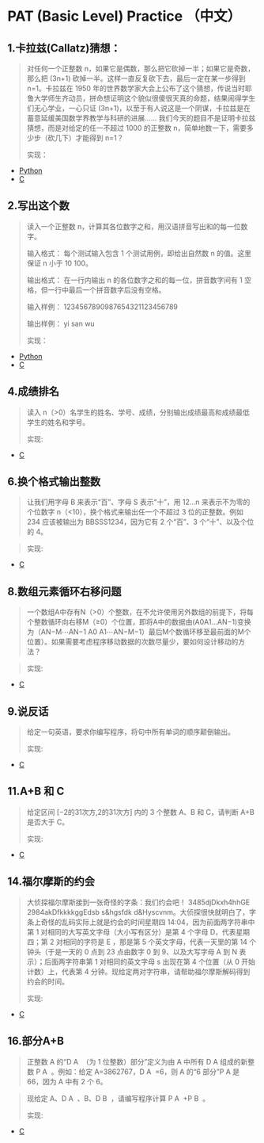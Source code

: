 # PAT (Basic Level) Practice （中文）
## 1.卡拉兹(Callatz)猜想：
> 对任何一个正整数 n，如果它是偶数，那么把它砍掉一半；如果它是奇数，那么把 (3n+1) 砍掉一半。这样一直反复砍下去，最后一定在某一步得到 n=1。卡拉兹在 1950 年的世界数学家大会上公布了这个猜想，传说当时耶鲁大学师生齐动员，拼命想证明这个貌似很傻很天真的命题，结果闹得学生们无心学业，一心只证 (3n+1)，以至于有人说这是一个阴谋，卡拉兹是在蓄意延缓美国数学界教学与科研的进展……
> 我们今天的题目不是证明卡拉兹猜想，而是对给定的任一不超过 1000 的正整数 n，简单地数一下，需要多少步（砍几下）才能得到 n=1？  
> 
> 实现： 
* [Python](/Python/Callatz.py "Python实现") 
* [C](/C/pat1001.c "C语言实现")


## 2.写出这个数  
> 读入一个正整数 n，计算其各位数字之和，用汉语拼音写出和的每一位数字。 
> 
> 输入格式：
> 每个测试输入包含 1 个测试用例，即给出自然数 n 的值。这里保证 n 小于 10 100。 
> 
> 输出格式：
> 在一行内输出 n 的各位数字之和的每一位，拼音数字间有 1 空格，但一行中最后一个拼音数字后没有空格。
> 
> 输入样例：
> 1234567890987654321123456789 
>
> 输出样例：
> yi san wu 
> 
> 实现：
* [Python](/Python/pat1002.py "Python实现") 
* [C](/C/pat1002.c "C语言实现")


## 4.成绩排名
> 读入 n（>0）名学生的姓名、学号、成绩，分别输出成绩最高和成绩最低学生的姓名和学号。 
> 
> 实现: 
* [C](/C/pat1004.c "C语言实现")


## 6.换个格式输出整数
> 让我们用字母 B 来表示“百”、字母 S 表示“十”，用 12...n 来表示不为零的个位数字 n（<10），换个格式来输出任一个不超过 3 位的正整数。例如 234 应该被输出为 BBSSS1234，因为它有 2 个“百”、3 个“十”、以及个位的 4。

> 
> 实现:
* [C](/C/pat1006.c "C语言实现")


## 8.数组元素循环右移问题 
> 一个数组A中存有N（>0）个整数，在不允许使用另外数组的前提下，将每个整数循环向右移M（≥0）个位置，即将A中的数据由(A0​​ A1...AN−1)变换为（AN−M⋯AN−1 A0 A1⋯AN−M−1）最后M个数循环移至最前面的M个位置）。如果需要考虑程序移动数据的次数尽量少，要如何设计移动的方法？

> 
> 实现:
* [C](/C/pat1008.c "C语言实现")
​​

## 9.说反话
> 给定一句英语，要求你编写程序，将句中所有单词的顺序颠倒输出。
> 
> 实现:
* [C](/C/pat1009.c "C语言实现")


## 11.A+B 和 C
> 给定区间 [−2​的31次方​​,2​的31次方​​] 内的 3 个整数 A、B 和 C，请判断 A+B 是否大于 C。
> 
> 实现:
* [C](/C/pat1011.c "C语言实现")


## 14.福尔摩斯的约会
> 大侦探福尔摩斯接到一张奇怪的字条：我们约会吧！ 3485djDkxh4hhGE 2984akDfkkkkggEdsb s&hgsfdk d&Hyscvnm。大侦探很快就明白了，字条上奇怪的乱码实际上就是约会的时间星期四 14:04，因为前面两字符串中第 1 对相同的大写英文字母（大小写有区分）是第 4 个字母 D，代表星期四；第 2 对相同的字符是 E ，那是第 5 个英文字母，代表一天里的第 14 个钟头（于是一天的 0 点到 23 点由数字 0 到 9、以及大写字母 A 到 N 表示）；后面两字符串第 1 对相同的英文字母 s 出现在第 4 个位置（从 0 开始计数）上，代表第 4 分钟。现给定两对字符串，请帮助福尔摩斯解码得到约会的时间。 
> 
> 实现:
* [C](/C/pat1014.c "C语言实现")


## 16.部分A+B 
> 正整数 A 的“D
​A
​​ （为 1 位整数）部分”定义为由 A 中所有 D
​A
​​  组成的新整数 P
​A
​​ 。例如：给定 A=3862767，D
​A
​​ =6，则 A 的“6 部分”P
​A
​​  是 66，因为 A 中有 2 个 6。

> 现给定 A、D
​A
​​ 、B、D
​B
​​ ，请编写程序计算 P
​A
​​ +P
​B
​​ 。
> 
> 实现:
* [C](/C/pat1016.c "C语言实现")